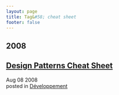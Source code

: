 ```yaml
---
layout: page
title: Tag&#58; cheat sheet
footer: false
---
```


<div id="blog-archives" class="category">
<h2>2008</h2>

<article>
<h1><a href="/2008/08/08/design-patterns-cheat-sheet/index.html">Design Patterns Cheat Sheet</a></h1>
<time datetime="2008-08-08T00:00:00-06:00" pubdate><span class='month'>Aug</span> <span class='day'>08</span> <span class='year'>2008</span></time>
<footer>
<span class="categories">posted in 
<a href='/categories/développement/'>Développement</a></span>
</footer>
</article>
</div>
